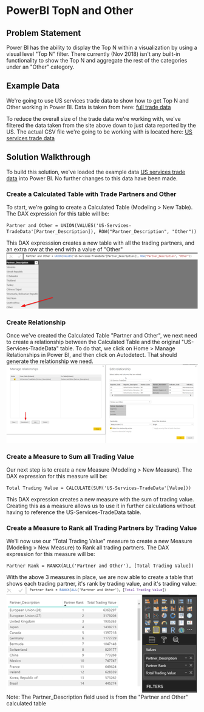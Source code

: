 # PowerBI TopN and Other

## Problem Statement
Power BI has the ability to display the Top N within a visualization by using a visual level "Top N" filter.  There currently (Nov 2018) isn't any built-in functionality to show the Top N and aggregate the rest of the categories under an "Other" category.  

## Example Data
We're going to use US services trade data to show how to get Top N and Other working in Power BI.  Data is taken from here:
[full trade data](https://www.wto.org/english/res_e/statis_e/trade_datasets_e.htm)

To reduce the overall size of the trade data we're working with, we've filtered the data taken from the site above down to just data reported by the US.  The actual CSV file we're going to be working with is located here:
[US services trade data](exampledata/US-Services-TradeData.csv)

## Solution Walkthrough
To build this solution, we've loaded the example data [US services trade data](exampledata/US-Services-TradeData.csv) into Power BI.  No further changes to this data have been made.

### Create a Calculated Table with Trade Partners and Other
To start, we're going to create a Calculated Table (Modeling > New Table).  The DAX expression for this table will be:

````
Partner and Other = UNION(VALUES('US-Services-TradeData'[Partner_Description]), ROW("Partner_Description", "Other"))
````

This DAX expresssion creates a new table with all the trading partners, and an extra row at the end with a value of "Other"
![PartnerAndOther](images/Table-PartnerAndOther.png)

### Create Relationship
Once we've created the Calculated Table "Partner and Other", we next need to create a relationship between the Calculated Table and the original "US-Services-TradeData" table.  To do that, we click on Home > Manage Relationships in Power BI, and then click on Autodetect.  That should generate the relationship we need.
![Relationship](images/Relationship.png)

### Create a Measure to Sum all Trading Value
Our next step is to create a new Measure (Modeling > New Measure).  The DAX expression for this measure will be:

````
Total Trading Value = CALCULATE(SUM('US-Services-TradeData'[Value]))
````

This DAX expression creates a new measure with the sum of trading value.  Creating this as a measure allows us to use it in further calculations without having to reference the US-Services-TradeData table.

### Create a Measure to Rank all Trading Partners by Trading Value
We'll now use our "Total Trading Value" measure to create a new Measure (Modeling > New Measure) to Rank all trading partners.  The DAX expression for this measure will be:

````
Partner Rank = RANKX(ALL('Partner and Other'), [Total Trading Value])
````

With the above 3 measures in place, we are now able to create a table that shows each trading partner, it's rank by trading value, and it's trading value:
![TotalAndRankMeasures](images/TotalAndRankMeasures.png)
Note: The Partner_Description field used is from the "Partner and Other" calculated table